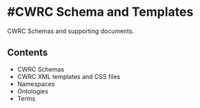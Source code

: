 
#CWRC Schema and Templates 
================

CWRC Schemas and supporting documents.

## Contents

* CWRC Schemas
* CWRC XML templates and CSS files
* Namespaces
* Ontologies
* Terms

